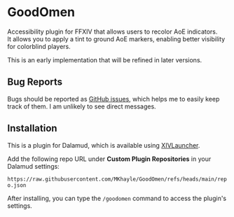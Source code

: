 # GoodOmen

Accessibility plugin for FFXIV that allows users to recolor AoE indicators.<br/>
It allows you to apply a tint to ground AoE markers, enabling better visibility for colorblind players.

This is an early implementation that will be refined in later versions.

## Bug Reports

Bugs should be reported as [GitHub issues](https://github.com/MKhayle/GoodOmen/issues), which helps me to easily keep track of them. I am unlikely to see direct messages.

## Installation

This is a plugin for Dalamud, which is available using [XIVLauncher](https://github.com/goatcorp/FFXIVQuickLauncher).

Add the following repo URL under **Custom Plugin Repositories** in your Dalamud settings:

`https://raw.githubusercontent.com/MKhayle/GoodOmen/refs/heads/main/repo.json`

After installing, you can type the `/goodomen` command to access the plugin's settings.
